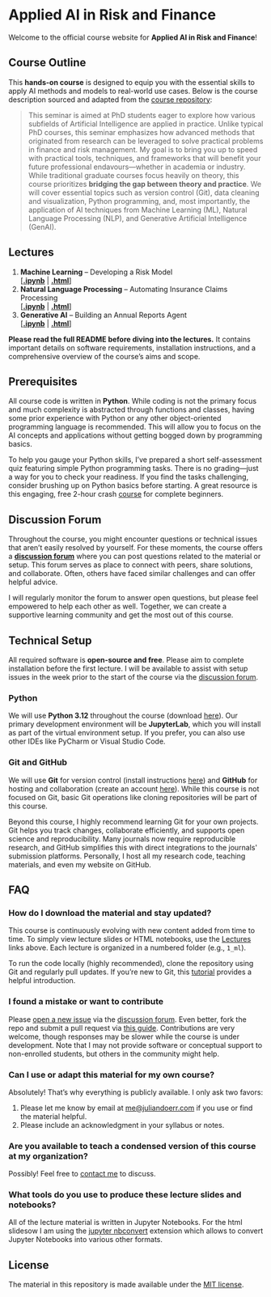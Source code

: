 # Applied AI in Risk and Finance

Welcome to the official course website for **Applied AI in Risk and Finance**!

## Course Outline

This **hands-on course** is designed to equip you with the essential skills to apply AI methods and models to real-world use cases. Below is the course description sourced and adapted from the [course repository](https://github.com/ai-analytics-jlu-ws25-26/courses):

> This seminar is aimed at PhD students eager to explore how various subfields of Artificial Intelligence are applied in practice. Unlike typical PhD courses, this seminar emphasizes how advanced methods that originated from research can be leveraged to solve practical problems in finance and risk management. My goal is to bring you up to speed with practical tools, techniques, and frameworks that will benefit your future professional endavours—whether in academia or industry. While traditional graduate courses focus heavily on theory, this course prioritizes **bridging the gap between theory and practice**. We will cover essential topics such as version control (Git), data cleaning and visualization, Python programming, and, most importantly, the application of AI techniques from Machine Learning (ML), Natural Language Processing (NLP), and Generative Artificial Intelligence (GenAI).

## Lectures

1. **Machine Learning** – Developing a Risk Model  
   \[[**.ipynb**](https://github.com/ai-analytics-jlu-ws25-26/courses/blob/main/1_ml/ml.ipynb) | [**.html**](https://juliandoerr.com/courses/1_course/#/)\]
2. **Natural Language Processing** – Automating Insurance Claims Processing  
   \[[**.ipynb**](https://github.com/ai-analytics-jlu-ws25-26/courses/blob/main/2_nlp/nlp.ipynb) | [**.html**](https://juliandoerr.com/courses/2_course/#/)\]
3. **Generative AI** – Building an Annual Reports Agent  
   \[[**.ipynb**](https://github.com/ai-analytics-jlu-ws25-26/courses/blob/main/3_genai/genai.ipynb) | [**.html**](https://juliandoerr.com/courses/3_course/#/)\]

**Please read the full README before diving into the lectures.** It contains important details on software requirements, installation instructions, and a comprehensive overview of the course’s aims and scope.

## Prerequisites

All course code is written in **Python**. While coding is not the primary focus and much complexity is abstracted through functions and classes, having some prior experience with Python or any other object-oriented programming language is recommended. This will allow you to focus on the AI concepts and applications without getting bogged down by programming basics.

To help you gauge your Python skills, I’ve prepared a short self-assessment quiz featuring simple Python programming tasks. There is no grading—just a way for you to check your readiness. If you find the tasks challenging, consider brushing up on Python basics before starting. A great resource is this engaging, free 2-hour crash [course](https://www.youtube.com/watch?v=K5KVEU3aaeQ) for complete beginners.

## Discussion Forum

Throughout the course, you might encounter questions or technical issues that aren’t easily resolved by yourself. For these moments, the course offers a [**discussion forum**](https://github.com/orgs/ai-analytics-jlu-ws25-26/discussions) where you can post questions related to the material or setup. This forum serves as place to connect with peers, share solutions, and collaborate. Often, others have faced similar challenges and can offer helpful advice.

I will regularly monitor the forum to answer open questions, but please feel empowered to help each other as well. Together, we can create a supportive learning community and get the most out of this course.

## Technical Setup

All required software is **open-source and free**. Please aim to complete installation before the first lecture. I will be available to assist with setup issues in the week prior to the start of the course via the [discussion forum](https://github.com/orgs/ai-analytics-jlu-ws25-26/discussions).

### Python

We will use **Python 3.12** throughout the course (download [here](https://www.python.org/downloads/release/python-3120/)). Our primary development environment will be **JupyterLab**, which you will install as part of the virtual environment setup. If you prefer, you can also use other IDEs like PyCharm or Visual Studio Code.

### Git and GitHub

We will use **Git** for version control (install instructions [here](https://git-scm.com/downloads)) and **GitHub** for hosting and collaboration (create an account [here](https://github.com/join)). While this course is not focused on Git, basic Git operations like cloning repositories will be part of this course.

Beyond this course, I highly recommend learning Git for your own projects. Git helps you track changes, collaborate efficiently, and supports open science and reproducibility. Many journals now require reproducible research, and GitHub simplifies this with direct integrations to the journals' submission platforms. Personally, I host all my research code, teaching materials, and even my website on GitHub.

## FAQ

### How do I download the material and stay updated?

This course is continuously evolving with new content added from time to time. To simply view lecture slides or HTML notebooks, use the [Lectures](#lectures) links above. Each lecture is organized in a numbered folder (e.g., `1_ml`).

To run the code locally (highly recommended), clone the repository using Git and regularly pull updates. If you’re new to Git, this [tutorial](https://realpython.com/courses/python-git-github-intro/) provides a helpful introduction.

### I found a mistake or want to contribute

Please [open a new issue](https://help.github.com/articles/creating-an-issue/) via the [discussion forum](https://github.com/orgs/ai-analytics-jlu-ws25-26/discussions). Even better, fork the repo and submit a pull request via [this guide](https://help.github.com/articles/creating-a-pull-request-from-a-fork/). Contributions are very welcome, though responses may be slower while the course is under development. Note that I may not provide software or conceptual support to non-enrolled students, but others in the community might help.

### Can I use or adapt this material for my own course?

Absolutely! That’s why everything is publicly available. I only ask two favors:<br>
1. Please let me know by email at [me@juliandoerr.com](mailto:me@juliandoerr.com) if you use or find the material helpful.<br>
2. Please include an acknowledgment in your syllabus or notes.

### Are you available to teach a condensed version of this course at my organization?

Possibly! Feel free to [contact me](mailto:me@juliandoerr.com) to discuss.

### What tools do you use to produce these lecture slides and notebooks?

All of the lecture material is written in Jupyter Notebooks. For the html slidesow I am using the [jupyter nbconvert](https://github.com/jupyter/nbconvert) extension which allows to convert Jupyter Notebooks into various other formats.

## License

The material in this repository is made available under the [MIT license](http://opensource.org/licenses/mit-license.php).
